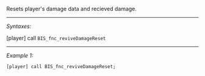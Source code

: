Resets player's damage data and recieved damage.


---
*Syntaxes:*

[player] call `BIS_fnc_reviveDamageReset`

---
*Example 1:*

```sqf
[player] call BIS_fnc_reviveDamageReset;
```